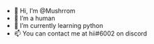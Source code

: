- 👋 Hi, I’m @Mushrrom
- 👀 I’m a human
- 🌱 I’m currently learning python
- 📫 You can contact me at hii#6002 on discord

<!---
Mushrrom/Mushrrom is a ✨ special ✨ repository because its `README.md` (this file) appears on your GitHub profile.
You can click the Preview link to take a look at your changes.
--->
